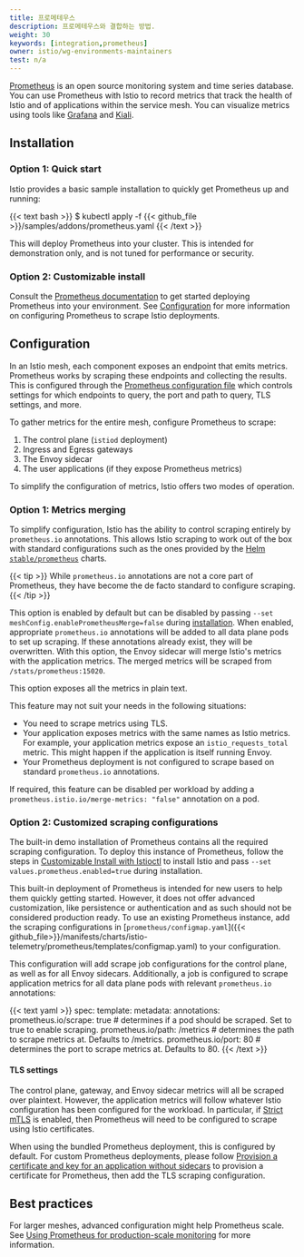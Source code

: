 ```yaml
---
title: 프로메테우스
description: 프로메테우스와 결합하는 방법.
weight: 30
keywords: [integration,prometheus]
owner: istio/wg-environments-maintainers
test: n/a
---
```


[Prometheus](https://prometheus.io/) is an open source monitoring system and time series database. You can use Prometheus with Istio to record metrics that track the health of Istio and of applications within the service mesh. You can visualize metrics using tools like [Grafana](/ko/docs/ops/integrations/grafana/) and [Kiali](/ko/docs/tasks/observability/kiali/).

## Installation

### Option 1: Quick start

Istio provides a basic sample installation to quickly get Prometheus up and running:

{{< text bash >}}
$ kubectl apply -f {{< github_file >}}/samples/addons/prometheus.yaml
{{< /text >}}

This will deploy Prometheus into your cluster. This is intended for demonstration only, and is not tuned for performance or security.

### Option 2: Customizable install

Consult the [Prometheus documentation](https://www.prometheus.io/) to get started deploying Prometheus into your environment. See [Configuration](#Configuration) for more information on configuring Prometheus to scrape Istio deployments.

## Configuration

In an Istio mesh, each component exposes an endpoint that emits metrics. Prometheus works by scraping these endpoints and collecting the results. This is configured through the [Prometheus configuration file](https://prometheus.io/ko/docs/prometheus/latest/configuration/configuration/) which controls settings for which endpoints to query, the port and path to query, TLS settings, and more.

To gather metrics for the entire mesh, configure Prometheus to scrape:

1. The control plane (`istiod` deployment)
1. Ingress and Egress gateways
1. The Envoy sidecar
1. The user applications (if they expose Prometheus metrics)

To simplify the configuration of metrics, Istio offers two modes of operation.

### Option 1: Metrics merging

To simplify configuration, Istio has the ability to control scraping entirely by `prometheus.io` annotations. This allows Istio scraping to work out of the box with standard configurations such as the ones provided by the [Helm `stable/prometheus`](https://github.com/helm/charts/tree/master/stable/prometheus) charts.

{{< tip >}}
While `prometheus.io` annotations are not a core part of Prometheus, they have become the de facto standard to configure scraping.
{{< /tip >}}

This option is enabled by default but can be disabled by passing `--set meshConfig.enablePrometheusMerge=false` during [installation](/ko/docs/setup/install/istioctl/). When enabled, appropriate `prometheus.io` annotations will be added to all data plane pods to set up scraping. If these annotations already exist, they will be overwritten. With this option, the Envoy sidecar will merge Istio's metrics with the application metrics. The merged metrics will be scraped from `/stats/prometheus:15020`.

This option exposes all the metrics in plain text.

This feature may not suit your needs in the following situations:

* You need to scrape metrics using TLS.
* Your application exposes metrics with the same names as Istio metrics. For example, your application metrics expose an `istio_requests_total` metric. This might happen if the application is itself running Envoy.
* Your Prometheus deployment is not configured to scrape based on standard `prometheus.io` annotations.

If required, this feature can be disabled per workload by adding a `prometheus.istio.io/merge-metrics: "false"` annotation on a pod.

### Option 2: Customized scraping configurations

The built-in demo installation of Prometheus contains all the required scraping configuration. To deploy this instance of Prometheus, follow the steps in [Customizable Install with Istioctl](/ko/docs/setup/install/istioctl/) to install Istio and pass `--set values.prometheus.enabled=true` during installation.

This built-in deployment of Prometheus is intended for new users to help them quickly getting started. However, it does not offer advanced customization, like persistence or authentication and as such should not be considered production ready. To use an existing Prometheus instance, add the scraping configurations in [`prometheus/configmap.yaml`]({{< github_file>}}/manifests/charts/istio-telemetry/prometheus/templates/configmap.yaml) to your configuration.

This configuration will add scrape job configurations for the control plane, as well as for all Envoy sidecars. Additionally, a job is configured to scrape application metrics for all data plane pods with relevant `prometheus.io` annotations:

{{< text yaml >}}
spec:
  template:
    metadata:
      annotations:
        prometheus.io/scrape: true   # determines if a pod should be scraped. Set to true to enable scraping.
        prometheus.io/path: /metrics # determines the path to scrape metrics at. Defaults to /metrics.
        prometheus.io/port: 80       # determines the port to scrape metrics at. Defaults to 80.
{{< /text >}}

#### TLS settings

The control plane, gateway, and Envoy sidecar metrics will all be scraped over plaintext. However, the application metrics will follow whatever Istio configuration has been configured for the workload. In particular, if [Strict mTLS](/ko/docs/tasks/security/authentication/authn-policy/#globally-enabling-istio-mutual-tls-in-strict-mode) is enabled, then Prometheus will need to be configured to scrape using Istio certificates.

When using the bundled Prometheus deployment, this is configured by default. For custom Prometheus deployments, please follow [Provision a certificate and key for an application without sidecars](/blog/2020/proxy-cert/) to provision a certificate for Prometheus, then add the TLS scraping configuration.

## Best practices

For larger meshes, advanced configuration might help Prometheus scale. See [Using Prometheus for production-scale monitoring](/ko/docs/ops/best-practices/observability/#using-prometheus-for-production-scale-monitoring) for more information.
